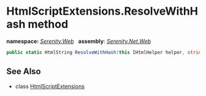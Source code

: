 # HtmlScriptExtensions.ResolveWithHash method
**namespace:** *[Serenity.Web](../../README.md#serenity.web-namespace)*   **assembly**: *[Serenity.Net.Web](../../README.md)*

```csharp
public static HtmlString ResolveWithHash(this IHtmlHelper helper, string contentUrl)
```

## See Also

* class [HtmlScriptExtensions](../HtmlScriptExtensions.md)